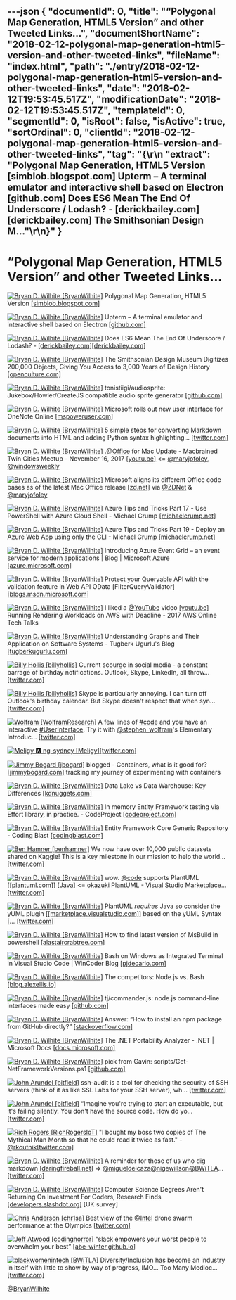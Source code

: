 ---json
{
  "documentId": 0,
  "title": "“Polygonal Map Generation, HTML5 Version” and other Tweeted Links…",
  "documentShortName": "2018-02-12-polygonal-map-generation-html5-version-and-other-tweeted-links",
  "fileName": "index.html",
  "path": "./entry/2018-02-12-polygonal-map-generation-html5-version-and-other-tweeted-links",
  "date": "2018-02-12T19:53:45.517Z",
  "modificationDate": "2018-02-12T19:53:45.517Z",
  "templateId": 0,
  "segmentId": 0,
  "isRoot": false,
  "isActive": true,
  "sortOrdinal": 0,
  "clientId": "2018-02-12-polygonal-map-generation-html5-version-and-other-tweeted-links",
  "tag": "{\r\n  \"extract\": \"Polygonal Map Generation, HTML5 Version [simblob.blogspot.com] Upterm – A terminal emulator and interactive shell based on Electron [github.com] Does ES6 Mean The End Of Underscore / Lodash? - [derickbailey.com][derickbailey.com] The Smithsonian Design M...\"\r\n}"
}
---

# “Polygonal Map Generation, HTML5 Version” and other Tweeted Links…

[<img alt="Bryan D. Wilhite [BryanWilhite]" src="https://songhay.blob.core.windows.net/shared-social-twitter/BryanWilhite.jpeg">](http://t.co/UNdqV0Z1zz "Bryan D. Wilhite [BryanWilhite]") Polygonal Map Generation, HTML5 Version [[simblob.blogspot.com]](http://simblob.blogspot.com/2017/09/mapgen2-html5.html)

[<img alt="Bryan D. Wilhite [BryanWilhite]" src="https://songhay.blob.core.windows.net/shared-social-twitter/BryanWilhite.jpeg">](http://t.co/UNdqV0Z1zz "Bryan D. Wilhite [BryanWilhite]") Upterm – A terminal emulator and interactive shell based on Electron [[github.com]](https://github.com/railsware/upterm)

[<img alt="Bryan D. Wilhite [BryanWilhite]" src="https://songhay.blob.core.windows.net/shared-social-twitter/BryanWilhite.jpeg">](http://t.co/UNdqV0Z1zz "Bryan D. Wilhite [BryanWilhite]") Does ES6 Mean The End Of Underscore / Lodash? - [[derickbailey.com]](http://DerickBailey.com)[[derickbailey.com]](https://derickbailey.com/2016/09/12/does-es6-mean-the-end-of-underscore-lodash/)

[<img alt="Bryan D. Wilhite [BryanWilhite]" src="https://songhay.blob.core.windows.net/shared-social-twitter/BryanWilhite.jpeg">](http://t.co/UNdqV0Z1zz "Bryan D. Wilhite [BryanWilhite]") The Smithsonian Design Museum Digitizes 200,000 Objects, Giving You Access to 3,000 Years of Design History [[openculture.com]](http://www.openculture.com/2017/09/the-smithsonian-design-museum-digitizes-200000-objects.html)

[<img alt="Bryan D. Wilhite [BryanWilhite]" src="https://songhay.blob.core.windows.net/shared-social-twitter/BryanWilhite.jpeg">](http://t.co/UNdqV0Z1zz "Bryan D. Wilhite [BryanWilhite]") tonistiigi/audiosprite: Jukebox/Howler/CreateJS compatible audio sprite generator [[github.com]](https://github.com/tonistiigi/audiosprite)

[<img alt="Bryan D. Wilhite [BryanWilhite]" src="https://songhay.blob.core.windows.net/shared-social-twitter/BryanWilhite.jpeg">](http://t.co/UNdqV0Z1zz "Bryan D. Wilhite [BryanWilhite]") Microsoft rolls out new user interface for OneNote Online [[mspoweruser.com]](https://mspoweruser.com/microsoft-rolls-out-new-user-interface-for-onenote-online/)

[<img alt="Bryan D. Wilhite [BryanWilhite]" src="https://songhay.blob.core.windows.net/shared-social-twitter/BryanWilhite.jpeg">](http://t.co/UNdqV0Z1zz "Bryan D. Wilhite [BryanWilhite]") 5 simple steps for converting Markdown documents into HTML and adding Python syntax highlighting… [[twitter.com]](https://twitter.com/i/web/status/956689680627576832)

[<img alt="Bryan D. Wilhite [BryanWilhite]" src="https://songhay.blob.core.windows.net/shared-social-twitter/BryanWilhite.jpeg">](http://t.co/UNdqV0Z1zz "Bryan D. Wilhite [BryanWilhite]") .[@Office](http://twitter.com/Office) for Mac Update - Macbrained Twin Cities Meetup - November 16, 2017 [[youtu.be]](https://youtu.be/iBwgDT1Zy9c) &lt;= [@maryjofoley](http://twitter.com/maryjofoley), [@windowsweekly](http://twitter.com/windowsweekly)

[<img alt="Bryan D. Wilhite [BryanWilhite]" src="https://songhay.blob.core.windows.net/shared-social-twitter/BryanWilhite.jpeg">](http://t.co/UNdqV0Z1zz "Bryan D. Wilhite [BryanWilhite]") Microsoft aligns its different Office code bases as of the latest Mac Office release [[zd.net]](http://zd.net/2EWWa3M) via [@ZDNet](http://twitter.com/ZDNet) &amp; [@maryjofoley](http://twitter.com/maryjofoley)

[<img alt="Bryan D. Wilhite [BryanWilhite]" src="https://songhay.blob.core.windows.net/shared-social-twitter/BryanWilhite.jpeg">](http://t.co/UNdqV0Z1zz "Bryan D. Wilhite [BryanWilhite]") Azure Tips and Tricks Part 17 - Use PowerShell with Azure Cloud Shell - Michael Crump [[michaelcrump.net]](https://www.michaelcrump.net/azure-tips-and-tricks17/)

[<img alt="Bryan D. Wilhite [BryanWilhite]" src="https://songhay.blob.core.windows.net/shared-social-twitter/BryanWilhite.jpeg">](http://t.co/UNdqV0Z1zz "Bryan D. Wilhite [BryanWilhite]") Azure Tips and Tricks Part 19 - Deploy an Azure Web App using only the CLI - Michael Crump [[michaelcrump.net]](https://www.michaelcrump.net/azure-tips-and-tricks19/)

[<img alt="Bryan D. Wilhite [BryanWilhite]" src="https://songhay.blob.core.windows.net/shared-social-twitter/BryanWilhite.jpeg">](http://t.co/UNdqV0Z1zz "Bryan D. Wilhite [BryanWilhite]") Introducing Azure Event Grid – an event service for modern applications | Blog | Microsoft Azure [[azure.microsoft.com]](https://azure.microsoft.com/en-us/blog/introducing-azure-event-grid-an-event-service-for-modern-applications/)

[<img alt="Bryan D. Wilhite [BryanWilhite]" src="https://songhay.blob.core.windows.net/shared-social-twitter/BryanWilhite.jpeg">](http://t.co/UNdqV0Z1zz "Bryan D. Wilhite [BryanWilhite]") Protect your Queryable API with the validation feature in Web API OData [FilterQueryValidator] [[blogs.msdn.microsoft.com]](https://blogs.msdn.microsoft.com/webdev/2013/02/06/protect-your-queryable-api-with-the-validation-feature-in-asp-net-web-api-odata/)

[<img alt="Bryan D. Wilhite [BryanWilhite]" src="https://songhay.blob.core.windows.net/shared-social-twitter/BryanWilhite.jpeg">](http://t.co/UNdqV0Z1zz "Bryan D. Wilhite [BryanWilhite]") I liked a [@YouTube](http://twitter.com/YouTube) video [[youtu.be]](http://youtu.be/cJBYNVIYWsw?a) Running Rendering Workloads on AWS with Deadline - 2017 AWS Online Tech Talks

[<img alt="Bryan D. Wilhite [BryanWilhite]" src="https://songhay.blob.core.windows.net/shared-social-twitter/BryanWilhite.jpeg">](http://t.co/UNdqV0Z1zz "Bryan D. Wilhite [BryanWilhite]") Understanding Graphs and Their Application on Software Systems - Tugberk Ugurlu's Blog [[tugberkugurlu.com]](http://www.tugberkugurlu.com/archive/understanding-graphs-and-their-application-on-software-systems)

[<img alt="Billy Hollis [billyhollis]" src="https://songhay.blob.core.windows.net/shared-social-twitter/billyhollis.jpg">](https://t.co/LvJEYRzwk5 "Billy Hollis [billyhollis]") Current scourge in social media - a constant barrage of birthday notifications. Outlook, Skype, LinkedIn, all throw… [[twitter.com]](https://twitter.com/i/web/status/962732113165537282)

[<img alt="Billy Hollis [billyhollis]" src="https://songhay.blob.core.windows.net/shared-social-twitter/billyhollis.jpg">](https://t.co/LvJEYRzwk5 "Billy Hollis [billyhollis]") Skype is particularly annoying. I can turn off Outlook's birthday calendar. But Skype doesn't respect that when syn… [[twitter.com]](https://twitter.com/i/web/status/962732114130227200)

[<img alt="Wolfram [WolframResearch]" src="https://songhay.blob.core.windows.net/shared-social-twitter/WolframResearch.png">](http://t.co/Vsckdj3BIQ "Wolfram [WolframResearch]") A few lines of [#code](http://twitter.com/search?q=%23code) and you have an interactive [#UserInterface](http://twitter.com/search?q=%23UserInterface). Try it with [@stephen_wolfram](http://twitter.com/stephen_wolfram)'s Elementary Introduc… [[twitter.com]](https://twitter.com/i/web/status/963071212548231168)

[<img alt="Meligy 🅰️ ng-sydney [Meligy]" src="https://songhay.blob.core.windows.net/shared-social-twitter/Meligy.jpeg">](https://t.co/l318930X1B "Meligy 🅰️ ng-sydney [Meligy]")[[twitter.com]](https://twitter.com/JavaScriptDaily/status/962774994416742400)

[<img alt="Jimmy Bogard [jbogard]" src="https://songhay.blob.core.windows.net/shared-social-twitter/jbogard.png">](https://t.co/V3lUFuUp7d "Jimmy Bogard [jbogard]") blogged - Containers, what is it good for? [[jimmybogard.com]](https://jimmybogard.com/containers-what-is-it-good-for/) tracking my journey of experimenting with containers

[<img alt="Bryan D. Wilhite [BryanWilhite]" src="https://songhay.blob.core.windows.net/shared-social-twitter/BryanWilhite.jpeg">](http://t.co/UNdqV0Z1zz "Bryan D. Wilhite [BryanWilhite]") Data Lake vs Data Warehouse: Key Differences [[kdnuggets.com]](http://www.kdnuggets.com/2015/09/data-lake-vs-data-warehouse-key-differences.html)

[<img alt="Bryan D. Wilhite [BryanWilhite]" src="https://songhay.blob.core.windows.net/shared-social-twitter/BryanWilhite.jpeg">](http://t.co/UNdqV0Z1zz "Bryan D. Wilhite [BryanWilhite]") In memory Entity Framework testing via Effort library, in practice. - CodeProject [[codeproject.com]](https://www.codeproject.com/Articles/1206737/In-memory-Entity-Framework-testing-via-Effort-libr)

[<img alt="Bryan D. Wilhite [BryanWilhite]" src="https://songhay.blob.core.windows.net/shared-social-twitter/BryanWilhite.jpeg">](http://t.co/UNdqV0Z1zz "Bryan D. Wilhite [BryanWilhite]") Entity Framework Core Generic Repository - Coding Blast [[codingblast.com]](https://codingblast.com/entity-framework-core-generic-repository/)

[<img alt="Ben Hamner [benhamner]" src="https://songhay.blob.core.windows.net/shared-social-twitter/benhamner.png">](https://t.co/5vxFtiKgHv "Ben Hamner [benhamner]") We now have over 10,000 public datasets shared on Kaggle! This is a key milestone in our mission to help the world… [[twitter.com]](https://twitter.com/i/web/status/962435432276410368)

[<img alt="Bryan D. Wilhite [BryanWilhite]" src="https://songhay.blob.core.windows.net/shared-social-twitter/BryanWilhite.jpeg">](http://t.co/UNdqV0Z1zz "Bryan D. Wilhite [BryanWilhite]") wow. [@code](http://twitter.com/code) supports PlantUML [[[plantuml.com]](http://plantuml.com)] [Java] &lt;= okazuki PlantUML - Visual Studio Marketplace… [[twitter.com]](https://twitter.com/i/web/status/956710740353789952)

[<img alt="Bryan D. Wilhite [BryanWilhite]" src="https://songhay.blob.core.windows.net/shared-social-twitter/BryanWilhite.jpeg">](http://t.co/UNdqV0Z1zz "Bryan D. Wilhite [BryanWilhite]") PlantUML *requires* Java so consider the yUML plugin [[[marketplace.visualstudio.com]](https://marketplace.visualstudio.com/items?itemName=JaimeOlivares.yuml)] based on the yUML Syntax [… [[twitter.com]](https://twitter.com/i/web/status/956713730242330624)

[<img alt="Bryan D. Wilhite [BryanWilhite]" src="https://songhay.blob.core.windows.net/shared-social-twitter/BryanWilhite.jpeg">](http://t.co/UNdqV0Z1zz "Bryan D. Wilhite [BryanWilhite]") How to find latest version of MsBuild in powershell [[alastaircrabtree.com]](https://alastaircrabtree.com/how-to-find-latest-version-of-msbuild-in-powershell/)

[<img alt="Bryan D. Wilhite [BryanWilhite]" src="https://songhay.blob.core.windows.net/shared-social-twitter/BryanWilhite.jpeg">](http://t.co/UNdqV0Z1zz "Bryan D. Wilhite [BryanWilhite]") Bash on Windows as Integrated Terminal in Visual Studio Code | WinCoder Blog [[pjdecarlo.com]](http://pjdecarlo.com/2016/06/bash-on-windows-as-integrated-terminal-in-visual-studio-code.html)

[<img alt="Bryan D. Wilhite [BryanWilhite]" src="https://songhay.blob.core.windows.net/shared-social-twitter/BryanWilhite.jpeg">](http://t.co/UNdqV0Z1zz "Bryan D. Wilhite [BryanWilhite]") The competitors: Node.js vs. Bash [[blog.alexellis.io]](https://blog.alexellis.io/april-1st-node-js-vs-bash/)

[<img alt="Bryan D. Wilhite [BryanWilhite]" src="https://songhay.blob.core.windows.net/shared-social-twitter/BryanWilhite.jpeg">](http://t.co/UNdqV0Z1zz "Bryan D. Wilhite [BryanWilhite]") tj/commander.js: node.js command-line interfaces made easy [[github.com]](https://github.com/tj/commander.js)

[<img alt="Bryan D. Wilhite [BryanWilhite]" src="https://songhay.blob.core.windows.net/shared-social-twitter/BryanWilhite.jpeg">](http://t.co/UNdqV0Z1zz "Bryan D. Wilhite [BryanWilhite]") Answer: “How to install an npm package from GitHub directly?” [[stackoverflow.com]](https://stackoverflow.com/a/17509764/22944)

[<img alt="Bryan D. Wilhite [BryanWilhite]" src="https://songhay.blob.core.windows.net/shared-social-twitter/BryanWilhite.jpeg">](http://t.co/UNdqV0Z1zz "Bryan D. Wilhite [BryanWilhite]") The .NET Portability Analyzer - .NET | Microsoft Docs [[docs.microsoft.com]](https://docs.microsoft.com/en-us/dotnet/standard/portability-analyzer)

[<img alt="Bryan D. Wilhite [BryanWilhite]" src="https://songhay.blob.core.windows.net/shared-social-twitter/BryanWilhite.jpeg">](http://t.co/UNdqV0Z1zz "Bryan D. Wilhite [BryanWilhite]") pick from Gavin: scripts/Get-NetFrameworkVersions.ps1 [[github.com]](https://github.com/brianary/scripts/blob/master/Get-NetFrameworkVersions.ps1)

[<img alt="John Arundel [bitfield]" src="https://songhay.blob.core.windows.net/shared-social-twitter/bitfield.jpeg">](https://t.co/OfjPk1VNvq "John Arundel [bitfield]") ssh-audit is a tool for checking the security of SSH servers (think of it as like SSL Labs for your SSH server), wh… [[twitter.com]](https://twitter.com/i/web/status/962844707595399169)

[<img alt="John Arundel [bitfield]" src="https://songhay.blob.core.windows.net/shared-social-twitter/bitfield.jpeg">](https://t.co/OfjPk1VNvq "John Arundel [bitfield]") “Imagine you're trying to start an executable, but it's failing silently. You don't have the source code. How do yo… [[twitter.com]](https://twitter.com/i/web/status/962702033265373186)

[<img alt="Rich Rogers [RichRogersIoT]" src="https://songhay.blob.core.windows.net/shared-social-twitter/RichRogersIoT.jpg">](https://t.co/0hMHqujClN "Rich Rogers [RichRogersIoT]") "I bought my boss two copies of The Mythical Man Month so that he could read it twice as fast." - [@rkoutnik](http://twitter.com/rkoutnik)[[twitter.com]](https://twitter.com/RichRogersIoT/status/962083856168955904/photo/1)

[<img alt="Bryan D. Wilhite [BryanWilhite]" src="https://songhay.blob.core.windows.net/shared-social-twitter/BryanWilhite.jpeg">](http://t.co/UNdqV0Z1zz "Bryan D. Wilhite [BryanWilhite]") A reminder for those of us who dig markdown [[daringfireball.net]](https://daringfireball.net/projects/markdown/) =&gt; [@migueldeicaza](http://twitter.com/migueldeicaza)[@nigewillson](http://twitter.com/nigewillson)[@BWiTLA](http://twitter.com/BWiTLA)… [[twitter.com]](https://twitter.com/i/web/status/956683055871098880)

[<img alt="Bryan D. Wilhite [BryanWilhite]" src="https://songhay.blob.core.windows.net/shared-social-twitter/BryanWilhite.jpeg">](http://t.co/UNdqV0Z1zz "Bryan D. Wilhite [BryanWilhite]") Computer Science Degrees Aren't Returning On Investment For Coders, Research Finds [[developers.slashdot.org]](https://developers.slashdot.org/story/17/09/20/2048237/computer-science-degrees-arent-returning-on-investment-for-coders-research-finds?utm_source=feedly1.0mainlinkanon&utm_medium=feed) [UK survey]

[<img alt="Chris Anderson [chr1sa]" src="https://songhay.blob.core.windows.net/shared-social-twitter/chr1sa.jpg">](http://t.co/IuFPNN3M70 "Chris Anderson [chr1sa]") Best view of the [@Intel](http://twitter.com/Intel) drone swarm performance at the Olympics [[twitter.com]](https://twitter.com/chr1sa/status/962493907446636544/video/1)

[<img alt="Jeff Atwood [codinghorror]" src="https://songhay.blob.core.windows.net/shared-social-twitter/codinghorror.png">](http://t.co/rM9N1bQpLr "Jeff Atwood [codinghorror]") “slack empowers your worst people to overwhelm your best” [[abe-winter.github.io]](https://abe-winter.github.io/plea%27s/help/2018/02/11/slack.html)

[<img alt="blackwomenintech [BWiTLA]" src="https://songhay.blob.core.windows.net/shared-social-twitter/BWiTLA.jpeg">](https://t.co/Z1JeN5MH6T "blackwomenintech [BWiTLA]") Diversity/Inclusion has become an industry in itself with little to show by way of progress, IMO... Too Many Medioc… [[twitter.com]](https://twitter.com/i/web/status/962893875672223744)

@[BryanWilhite](https://twitter.com/BryanWilhite)
